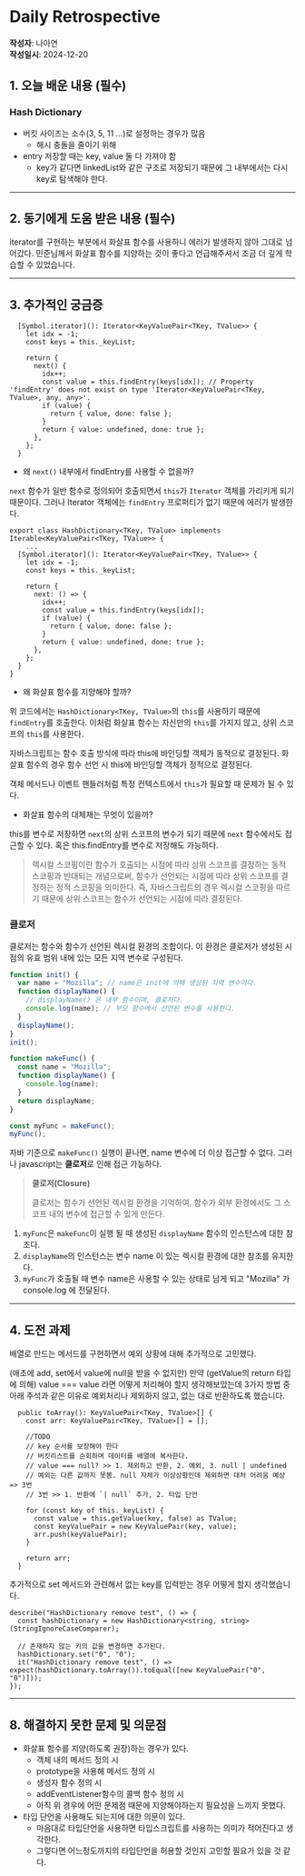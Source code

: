 # Daily Retrospective

**작성자**: 나아연  
**작성일시**: 2024-12-20

## 1. 오늘 배운 내용 (필수)

### Hash Dictionary

- 버킷 사이즈는 소수(3, 5, 11 ...)로 설정하는 경우가 많음
  - 해시 충돌을 줄이기 위해
- entry 저장할 때는 key, value 둘 다 가져야 함
  - key가 같다면 linkedList와 같은 구조로 저장되기 때문에 그 내부에서는 다시 key로 탐색해야 한다.

---

## 2. 동기에게 도움 받은 내용 (필수)

iterator를 구현하는 부분에서 화살표 함수를 사용하니 에러가 발생하지 않아 그대로 넘어갔다.
민준님께서 화살표 함수를 지양하는 것이 좋다고 언급해주셔서 조금 더 깊게 학습할 수 있었습니다.

---

## 3. 추가적인 궁금증

```tsx
  [Symbol.iterator](): Iterator<KeyValuePair<TKey, TValue>> {
    let idx = -1;
    const keys = this._keyList;

    return {
      next() {
        idx++;
        const value = this.findEntry(keys[idx]); // Property 'findEntry' does not exist on type 'Iterator<KeyValuePair<TKey, TValue>, any, any>'.
        if (value) {
          return { value, done: false };
        }
        return { value: undefined, done: true };
      },
    };
  }
```

- 왜 `next()` 내부에서 findEntry를 사용할 수 없을까?

`next` 함수가 일반 함수로 정의되어 호출되면서 `this`가 `Iterator` 객체를 가리키게 되기 때문이다. 그러나 Iterator 객체에는 `findEntry` 프로퍼티가 없기 때문에 에러가 발생한다.

```tsx
export class HashDictionary<TKey, TValue> implements Iterable<KeyValuePair<TKey, TValue>> {
    ...
  [Symbol.iterator](): Iterator<KeyValuePair<TKey, TValue>> {
    let idx = -1;
    const keys = this._keyList;

    return {
      next: () => {
        idx++;
        const value = this.findEntry(keys[idx]);
        if (value) {
          return { value, done: false };
        }
        return { value: undefined, done: true };
      },
    };
  }
}
```

- 왜 화살표 함수를 지양해야 할까?

위 코드에서는 `HashDictionary<TKey, TValue>`의 `this`를 사용하기 때문에 `findEntry`를 호출한다.
이처럼 화살표 함수는 자신만의 `this`를 가지지 않고, 상위 스코프의 `this`를 사용한다.

자바스크립트는 함수 호출 방식에 따라 this에 바인딩할 객체가 동적으로 결정된다.
화살표 함수의 경우 함수 선언 시 this에 바인딩할 객체가 정적으로 결정된다.

객체 메서드나 이벤트 핸들러처럼 특정 컨텍스트에서 `this`가 필요할 때 문제가 될 수 있다.

- 화살표 함수의 대체재는 무엇이 있을까?

this를 변수로 저장하면 `next`의 상위 스코프의 변수가 되기 때문에 `next` 함수에서도 접근할 수 있다. 혹은 this.findEntry를 변수로 저장해도 가능하다.

> 렉시컬 스코핑이란 함수가 호출되는 시점에 따라 상위 스코프를 결정하는 동적 스코핑과 반대되는 개념으로써, 함수가 선언되는 시점에 따라 상위 스코프를 결정하는 정적 스코핑을 의미한다. 즉, 자바스크립트의 경우 렉시컬 스코핑을 따르기 때문에 상위 스코프는 함수가 선언되는 시점에 따라 결정된다.

### 클로저

클로저는 함수와 함수가 선언된 렉시컬 환경의 조합이다. 이 환경은 클로저가 생성된 시점의 유효 범위 내에 있는 모든 지역 변수로 구성된다.

```jsx
function init() {
  var name = "Mozilla"; // name은 init에 의해 생성된 지역 변수이다.
  function displayName() {
    // displayName() 은 내부 함수이며, 클로저다.
    console.log(name); // 부모 함수에서 선언된 변수를 사용한다.
  }
  displayName();
}
init();
```

```jsx
function makeFunc() {
  const name = "Mozilla";
  function displayName() {
    console.log(name);
  }
  return displayName;
}

const myFunc = makeFunc();
myFunc();
```

자바 기준으로 `makeFunc()` 실행이 끝나면, name 변수에 더 이상 접근할 수 없다. 그러나 javascript는 **클로저**로 인해 접근 가능하다.

> **클로저(Closure)**
>
> 클로저는 함수가 선언된 렉시컬 환경을 기억하여, 함수가 외부 환경에서도 그 스코프 내의 변수에 접근할 수 있게 만든다.

1. `myFunc`은 `makeFunc`이 실행 될 때 생성된 `displayName` 함수의 인스턴스에 대한 참조다.
2. `displayName`의 인스턴스는 변수 name 이 있는 렉시컬 환경에 대한 참조를 유지한다.
3. `myFunc`가 호출될 때 변수 name은 사용할 수 있는 상태로 남게 되고 "Mozilla" 가 console.log 에 전달된다.

---

## 4. 도전 과제

배열로 만드는 메서드를 구현하면서 예외 상황에 대해 추가적으로 고민했다.

(애초에 add, set에서 value에 null을 받을 수 없지만)
만약 (getValue의 return 타입에 의해) value === value 라면 어떻게 처리해야 할지 생각해보았는데 3가지 방법 중 아래 주석과 같은 이유로 예외처리나 제외하지 않고, 없는 대로 반환하도록 했습니다.

```tsx
  public toArray(): KeyValuePair<TKey, TValue>[] {
    const arr: KeyValuePair<TKey, TValue>[] = [];

    //TODO
    // key 순서를 보장해야 한다
    // 버킷리스트를 순회하며 데이터를 배열에 복사한다.
    // value === null? >> 1. 제외하고 반환, 2. 예외, 3. null | undefined
    // 예외는 다른 값까지 못봄. null 자체가 이상상황인데 제외하면 대처 어려움 예상 => 3번
    // 3번 >> 1. 반환에 `| null` 추가, 2. 타입 단언

    for (const key of this._keyList) {
      const value = this.getValue(key, false) as TValue;
      const keyValuePair = new KeyValuePair(key, value);
      arr.push(keyValuePair);
    }

    return arr;
  }
```

추가적으로 set 메서드와 관련해서 없는 key를 입력받는 경우 어떻게 할지 생각했습니다.

```tsx
describe("HashDictionary remove test", () => {
  const hashDictionary = new HashDictionary<string, string>(StringIgnoreCaseComparer);

  // 존재하지 않는 키의 값을 변경하면 추가된다.
  hashDictionary.set("0", "0");
  it("HashDictionary remove test", () => expect(hashDictionary.toArray()).toEqual([new KeyValuePair("0", "0")]));
});
```

---

## 8. 해결하지 못한 문제 및 의문점

- 화살표 함수를 지양(하도록 권장)하는 경우가 있다.
  - 객체 내의 메서드 정의 시
  - prototype을 사용해 메서드 정의 시
  - 생성자 함수 정의 시
  - addEventListener함수의 콜백 함수 정의 시
  - 아직 위 경우에 어떤 문제점 때문에 지양해야하는지 필요성을 느끼지 못했다.
- 타입 단언을 사용해도 되는지에 대한 의문이 있다.
  - 마음대로 타입단언을 사용하면 타입스크립트를 사용하는 의미가 적어진다고 생각한다.
  - 그렇다면 어느정도까지의 타입단언을 허용할 것인지 고민할 필요가 있을 것 같다.
